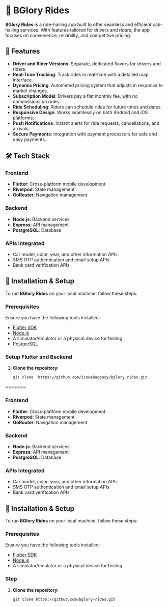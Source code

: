 # 🚖 BGlory Rides

**BGlory Rides** is a ride-hailing app built to offer seamless and efficient cab-hailing services. With features tailored for drivers and riders, the app focuses on convenience, reliability, and competitive pricing.

## 🚀 Features

- **Driver and Rider Versions**: Separate, dedicated flavors for drivers and riders.
- **Real-Time Tracking**: Track rides in real-time with a detailed map interface.
- **Dynamic Pricing**: Automated pricing system that adjusts in response to market changes.
- **Subscription Model**: Drivers pay a flat monthly fee, with no commissions on rides.
- **Ride Scheduling**: Riders can schedule rides for future times and dates.
- **Responsive Design**: Works seamlessly on both Android and iOS platforms.
- **Push Notifications**: Instant alerts for ride requests, cancellations, and arrivals.
- **Secure Payments**: Integration with payment processors for safe and easy payments.

## 🛠 Tech Stack


### Frontend
- **Flutter**: Cross-platform mobile development
- **Riverpod**: State management
- **GoRouter**: Navigation management

### Backend
- **Node.js**: Backend services
- **Express**: API management
- **PostgreSQL**: Database

### APIs Integrated
- Car model, color, year, and other information APIs
- SMS OTP authentication and email setup APIs
- Bank card verification APIs

## 🚧 Installation & Setup

To run **BGlory Rides** on your local machine, follow these steps:

### Prerequisites

Ensure you have the following tools installed:
- [Flutter SDK](https://flutter.dev/docs/get-started/install)
- [Node.js](https://nodejs.org/en/download/)
- A simulator/emulator or a physical device for testing
- [PostgreSQL](https://www.postgresql.org/download/)

### Setup Flutter and Backend

1. **Clone the repository**:
   ```bash
   git clone  https://github.com/icowebagency/bglory_rides.git
=======

### Frontend
- **Flutter**: Cross-platform mobile development
- **Riverpod**: State management
- **GoRouter**: Navigation management

### Backend
- **Node.js**: Backend services
- **Express**: API management
- **PostgreSQL**: Database

### APIs Integrated
- Car model, color, year, and other information APIs
- SMS OTP authentication and email setup APIs
- Bank card verification APIs

## 🚧 Installation & Setup

To run **BGlory Rides** on your local machine, follow these steps:

### Prerequisites

Ensure you have the following tools installed:
- [Flutter SDK](https://flutter.dev/docs/get-started/install)
- [Node.js](https://nodejs.org/en/download/)
- A simulator/emulator or a physical device for testing

### Step

1. **Clone the repository**:
   ```bash
   git clone https://github.com/bglory-rides.git



